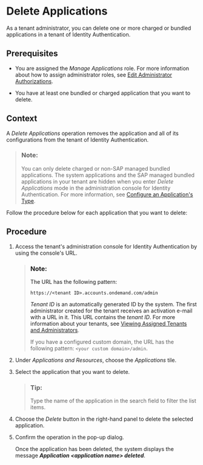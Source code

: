 <!-- loio25b632b9c6d84fd68eb9325975a339d3 -->

# Delete Applications

As a tenant administrator, you can delete one or more charged or bundled applications in a tenant of Identity Authentication.



## Prerequisites

-   You are assigned the *Manage Applications* role. For more information about how to assign administrator roles, see [Edit Administrator Authorizations](edit-administrator-authorizations-86ee374.md).

-   You have at least one bundled or charged application that you want to delete.




## Context

A *Delete Applications* operation removes the application and all of its configurations from the tenant of Identity Authentication.

> ### Note:  
> You can only delete charged or non-SAP managed bundled applications. The system applications and the SAP managed bundled applications in your tenant are hidden when you enter *Delete Applications* mode in the administration console for Identity Authentication. For more information, see [Configure an Application's Type](configure-an-application-s-type-6fee9c3.md).

Follow the procedure below for each application that you want to delete:



<a name="loio25b632b9c6d84fd68eb9325975a339d3__steps_dzw_kd1_2qb"/>

## Procedure

1.  Access the tenant's administration console for Identity Authentication by using the console's URL.

    > ### Note:  
    > The URL has the following pattern:
    > 
    > `https://<tenant ID>.accounts.ondemand.com/admin`
    > 
    > *Tenant ID* is an automatically generated ID by the system. The first administrator created for the tenant receives an activation e-mail with a URL in it. This URL contains the *tenant ID*. For more information about your tenants, see [Viewing Assigned Tenants and Administrators](../viewing-assigned-tenants-and-administrators-f56e6f2.md).
    > 
    > If you have a configured custom domain, the URL has the following pattern: `<your custom domain>/admin`.

2.  Under *Applications and Resources*, choose the *Applications* tile.

3.  Select the application that you want to delete.

    > ### Tip:  
    > Type the name of the application in the search field to filter the list items.

4.  Choose the *Delete* button in the right-hand panel to delete the selected application.

5.  Confirm the operation in the pop-up dialog.

    Once the application has been deleted, the system displays the message ***Application <application name\> deleted***.


